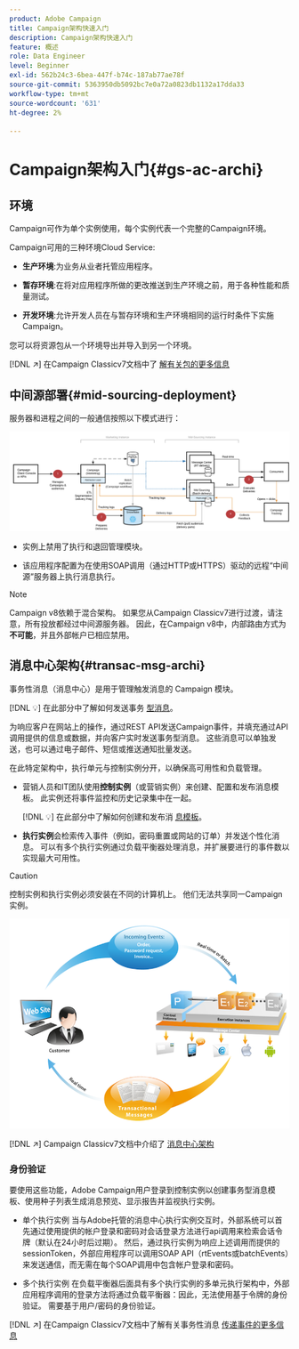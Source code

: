 ```yaml
---
product: Adobe Campaign
title: Campaign架构快速入门
description: Campaign架构快速入门
feature: 概述
role: Data Engineer
level: Beginner
exl-id: 562b24c3-6bea-447f-b74c-187ab77ae78f
source-git-commit: 5363950db5092bc7e0a72a0823db1132a17dda33
workflow-type: tm+mt
source-wordcount: '631'
ht-degree: 2%

---
```


# Campaign架构入门{#gs-ac-archi}

## 环境

Campaign可作为单个实例使用，每个实例代表一个完整的Campaign环境。

Campaign可用的三种环境Cloud Service:

* **生产环境**:为业务从业者托管应用程序。

* **暂存环境**:在将对应用程序所做的更改推送到生产环境之前，用于各种性能和质量测试。

* **开发环境**:允许开发人员在与暂存环境和生产环境相同的运行时条件下实施Campaign。

您可以将资源包从一个环境导出并导入到另一个环境。

[!DNL :arrow_upper_right:] 在Campaign Classicv7文档中了 [解有关包的更多信息](https://experienceleague.adobe.com/docs/campaign-classic/using/getting-started/administration-basics/working-with-data-packages.html)

## 中间源部署{#mid-sourcing-deployment}

服务器和进程之间的一般通信按照以下模式进行：

![](assets/architecture.png)

* 实例上禁用了执行和退回管理模块。

* 该应用程序配置为在使用SOAP调用（通过HTTP或HTTPS）驱动的远程“中间源”服务器上执行消息执行。

>[!NOTE]
>
> Campaign v8依赖于混合架构。 如果您从Campaign Classicv7进行过渡，请注意，所有投放都经过中间源服务器。
> 因此，在Campaign v8中，内部路由方式为&#x200B;**不可能**，并且外部帐户已相应禁用。

## 消息中心架构{#transac-msg-archi}

事务性消息（消息中心）是用于管理触发消息的 Campaign 模块。

[!DNL :bulb:] 在此部分中了解如何发送事务 [型消息](../send/transactional.md)。

为响应客户在网站上的操作，通过REST API发送Campaign事件，并填充通过API调用提供的信息或数据，并向客户实时发送事务型消息。 这些消息可以单独发送，也可以通过电子邮件、短信或推送通知批量发送。

在此特定架构中，执行单元与控制实例分开，以确保高可用性和负载管理。

* 营销人员和IT团队使用&#x200B;**控制实例**（或营销实例）来创建、配置和发布消息模板。 此实例还将事件监控和历史记录集中在一起。

   [!DNL :bulb:] 在此部分中了解如何创建和发布消 [息模板](../send/transactional.md)。

* **执行实例**&#x200B;会检索传入事件（例如，密码重置或网站的订单）并发送个性化消息。 可以有多个执行实例通过负载平衡器处理消息，并扩展要进行的事件数以实现最大可用性。

>[!CAUTION]
>
>控制实例和执行实例必须安装在不同的计算机上。 他们无法共享同一Campaign实例。

![](assets/messagecenter_diagram.png)

[!DNL :arrow_upper_right:] Campaign Classicv7文档中介绍了 [消息中心架构](https://experienceleague.adobe.com/docs/campaign-classic/using/transactional-messaging/introduction/transactional-messaging-architecture.html?lang=en#transactional-messaging)

### 身份验证

要使用这些功能，Adobe Campaign用户登录到控制实例以创建事务型消息模板、使用种子列表生成消息预览、显示报告并监视执行实例。

* 单个执行实例
当与Adobe托管的消息中心执行实例交互时，外部系统可以首先通过使用提供的帐户登录和密码对会话登录方法进行api调用来检索会话令牌（默认在24小时后过期）。
然后，通过执行实例为响应上述调用而提供的sessionToken，外部应用程序可以调用SOAP API（rtEvents或batchEvents）来发送通信，而无需在每个SOAP调用中包含帐户登录和密码。

* 多个执行实例
在负载平衡器后面具有多个执行实例的多单元执行架构中，外部应用程序调用的登录方法将通过负载平衡器：因此，无法使用基于令牌的身份验证。 需要基于用户/密码的身份验证。

[!DNL :arrow_upper_right:] 在Campaign Classicv7文档中了解有关事务性消息 [传递事件的更多信息](https://experienceleague.adobe.com/docs/campaign-classic/using/transactional-messaging/introduction/event-description.html?lang=en#about-transactional-messaging-datamodel)
